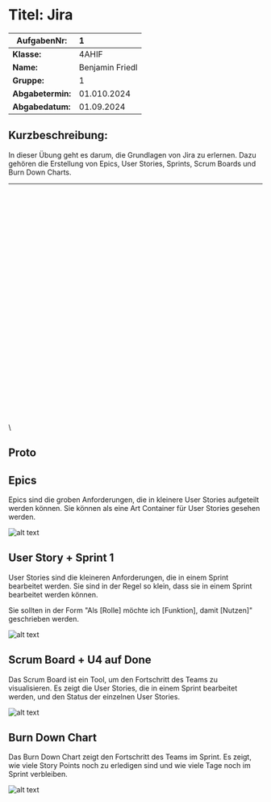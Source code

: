 # **Titel: Jira**

| **AufgabenNr:** | 1 |
|---|:---|
| **Klasse:** | 4AHIF |
| **Name:** | Benjamin Friedl |
| **Gruppe:** | 1 |
| **Abgabetermin:** | 01.010.2024 |
| **Abgabedatum:** | 01.09.2024 |

## **Kurzbeschreibung:**

In dieser Übung geht es darum, die Grundlagen von Jira zu erlernen. Dazu gehören die Erstellung von Epics, User Stories, Sprints, Scrum Boards und Burn Down Charts.

---
\
\
\
\
\
\
\
\
\
\
\
\
\
\
\
\
\
\
\
\
\
\
\
\
\
\
\
\

## Proto

## Epics

Epics sind die groben Anforderungen, die in kleinere User Stories aufgeteilt werden können. Sie können als eine Art Container für User Stories gesehen werden. 

![alt text](/images/school_syp-praxis_image-1.png)

## User Story + Sprint 1

User Stories sind die kleineren Anforderungen, die in einem Sprint bearbeitet werden. Sie sind in der Regel so klein, dass sie in einem Sprint bearbeitet werden können. 

Sie sollten in der Form "Als [Rolle] möchte ich [Funktion], damit [Nutzen]" geschrieben werden.

![alt text](/images/school_syp-praxis_image.png)

## Scrum Board + U4 auf Done

Das Scrum Board ist ein Tool, um den Fortschritt des Teams zu visualisieren. Es zeigt die User Stories, die in einem Sprint bearbeitet werden, und den Status der einzelnen User Stories.

![alt text](/images/school_syp-praxis_image-2.png)

## Burn Down Chart

Das Burn Down Chart zeigt den Fortschritt des Teams im Sprint. Es zeigt, wie viele Story Points noch zu erledigen sind und wie viele Tage noch im Sprint verbleiben.

![alt text](/images/school_syp-praxis_image-3.png)
